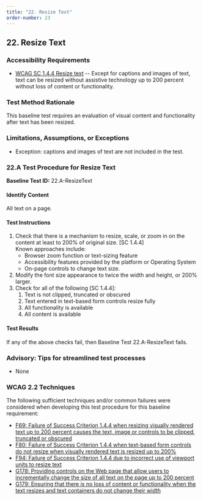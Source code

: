 ```yaml
---
title: "22. Resize Text"
order-number: 23
---
```

## 22. Resize Text

### Accessibility Requirements

-   [WCAG SC 1.4.4 Resize text](https://www.w3.org/WAI/WCAG22/Understanding/resize-text) -- Except for captions and images of text, text can be resized without assistive technology up to 200 percent without loss of content or functionality.

### Test Method Rationale

This baseline test requires an evaluation of visual content and functionality after text has been resized.

### Limitations, Assumptions, or Exceptions

-   Exception: captions and images of text are not included in the test.

### 22.A Test Procedure for Resize Text

**Baseline Test ID:** 22.A-ResizeText
#### Identify Content
<p id="22aIC">All text on a page.</p>

#### Test Instructions
<ol id="22aTI">
    <li id="22aTI-1">Check that there is a mechanism to resize, scale, or zoom in on the content at least to 200% of original size. [SC 1.4.4] <br>
    Known approaches include:
        <ul>
        <li id="22aTI-1i">Browser zoom function or text-sizing feature</li>
        <li id="22aTI-1ii">Accessibility features provided by the platform or Operating System</li>
        <li id="22aTI-1iii">On-page controls to change text size.</li>
        </ul></li>
    <li id="22aTI-2">Modify the font size appearance to twice the width and height, or 200% larger.</li>
    <li id="22aTI-3">Check for all of the following [SC 1.4.4]:
        <ol>
        <li id="22aTI-3i">Text is not clipped, truncated or obscured</li>
        <li id="22aTI-3ii">Text entered in text-based form controls resize fully</li>
        <li id="22aTI-3iii">All functionality is available</li>
        <li id="22aTI-3iv">All content is available</li>
        </ol></li>
</ol>

#### Test Results
<p id="22aTR">If any of the above checks fail, then Baseline Test 22.A-ResizeText fails.</p>

### Advisory: Tips for streamlined test processes
- None

### WCAG 2.2 Techniques

The following sufficient techniques and/or common failures were considered when developing this test procedure for this baseline requirement:

-   [F69: Failure of Success Criterion 1.4.4 when resizing visually rendered text up to 200 percent causes the text, image or controls to be clipped, truncated or obscured](https://www.w3.org/WAI/WCAG22/Techniques/failures/F69)
-   [F80: Failure of Success Criterion 1.4.4 when text-based form controls do not resize when visually rendered text is resized up to 200%](https://www.w3.org/WAI/WCAG22/Techniques/failures/F80)
-   [F94: Failure of Success Criterion 1.4.4 due to incorrect use of viewport units to resize text](https://www.w3.org/WAI/WCAG22/Techniques/failures/F94)
-   [G178: Providing controls on the Web page that allow users to incrementally change the size of all text on the page up to 200 percent](https://www.w3.org/WAI/WCAG22/Techniques/general/G178)
-   [G179: Ensuring that there is no loss of content or functionality when the text resizes and text containers do not change their width](https://www.w3.org/WAI/WCAG22/Techniques/general/G179)
